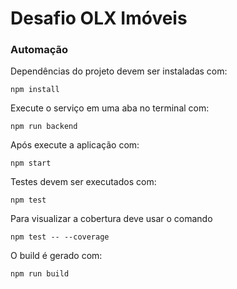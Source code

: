 # Desafio OLX Imóveis

### Automação

Dependências do projeto devem ser instaladas com:

    npm install

Execute o serviço em uma aba no terminal com:

    npm run backend

Após execute a aplicação com:

    npm start

Testes devem ser executados com:

    npm test

Para visualizar a cobertura deve usar o comando 

    npm test -- --coverage

O build é gerado com: 

    npm run build
